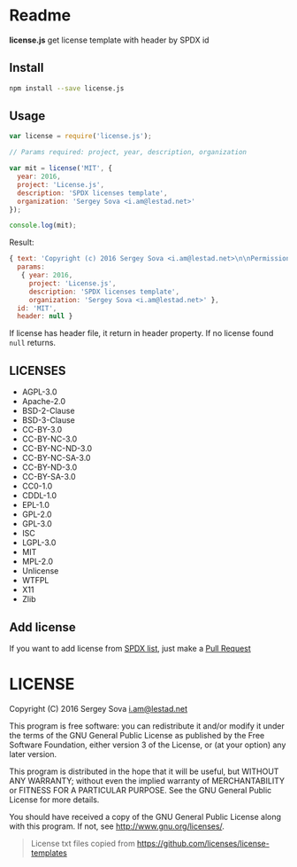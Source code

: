 # Readme

**license.js** get license template with header by SPDX id

## Install

```bash
npm install --save license.js
```

## Usage


```js
var license = require('license.js');

// Params required: project, year, description, organization

var mit = license('MIT', {
  year: 2016,
  project: 'License.js',
  description: 'SPDX licenses template',
  organization: 'Sergey Sova <i.am@lestad.net>'
});

console.log(mit);
```

Result:

```js
{ text: 'Copyright (c) 2016 Sergey Sova <i.am@lestad.net>\n\nPermission is hereby granted, free of charge, to any person obtaining a copy\nof this software and associated documentation files (the "Software"), to deal\nin the Software without restriction, including without limitation the rights\nto use, copy, modify, merge, publish, distribute, sublicense, and/or sell\ncopies of the Software, and to permit persons to whom the Software is\nfurnished to do so, subject to the following conditions:\n\nThe above copyright notice and this permission notice shall be included in all\ncopies or substantial portions of the Software.\n\nTHE SOFTWARE IS PROVIDED "AS IS", WITHOUT WARRANTY OF ANY KIND,\nEXPRESS OR IMPLIED, INCLUDING BUT NOT LIMITED TO THE WARRANTIES OF\nMERCHANTABILITY, FITNESS FOR A PARTICULAR PURPOSE AND NONINFRINGEMENT.\nIN NO EVENT SHALL THE AUTHORS OR COPYRIGHT HOLDERS BE LIABLE FOR ANY CLAIM,\nDAMAGES OR OTHER LIABILITY, WHETHER IN AN ACTION OF CONTRACT, TORT OR\nOTHERWISE, ARISING FROM, OUT OF OR IN CONNECTION WITH THE SOFTWARE OR THE USE\nOR OTHER DEALINGS IN THE SOFTWARE.\n',
  params:
   { year: 2016,
     project: 'License.js',
     description: 'SPDX licenses template',
     organization: 'Sergey Sova <i.am@lestad.net>' },
  id: 'MIT',
  header: null }
```

If license has header file, it return in header property.
If no license found `null` returns.


## LICENSES

* AGPL-3.0
* Apache-2.0
* BSD-2-Clause
* BSD-3-Clause
* CC-BY-3.0
* CC-BY-NC-3.0
* CC-BY-NC-ND-3.0
* CC-BY-NC-SA-3.0
* CC-BY-ND-3.0
* CC-BY-SA-3.0
* CC0-1.0
* CDDL-1.0
* EPL-1.0
* GPL-2.0
* GPL-3.0
* ISC
* LGPL-3.0
* MIT
* MPL-2.0
* Unlicense
* WTFPL
* X11
* Zlib

## Add license

If you want to add license from [SPDX list](http://spdx.org/licenses/), just make a [Pull Request](https://github.com/LestaD/license.js)

# LICENSE

Copyright (C) 2016  Sergey Sova <i.am@lestad.net>

This program is free software: you can redistribute it and/or modify
it under the terms of the GNU General Public License as published by
the Free Software Foundation, either version 3 of the License, or
(at your option) any later version.

This program is distributed in the hope that it will be useful,
but WITHOUT ANY WARRANTY; without even the implied warranty of
MERCHANTABILITY or FITNESS FOR A PARTICULAR PURPOSE.  See the
GNU General Public License for more details.

You should have received a copy of the GNU General Public License
along with this program.  If not, see <http://www.gnu.org/licenses/>.

> License txt files copied from https://github.com/licenses/license-templates

